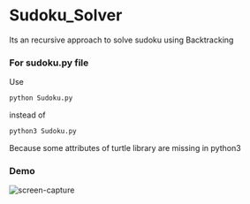 # Sudoku_Solver

Its an recursive approach to solve sudoku using Backtracking
### For sudoku.py file
Use
```python
python Sudoku.py
```
instead of
```python
python3 Sudoku.py
```
Because some attributes of turtle library are missing in python3

### Demo
![screen-capture](https://user-images.githubusercontent.com/45638058/71152721-35e93400-225d-11ea-840c-dc13a52dae5f.gif)
